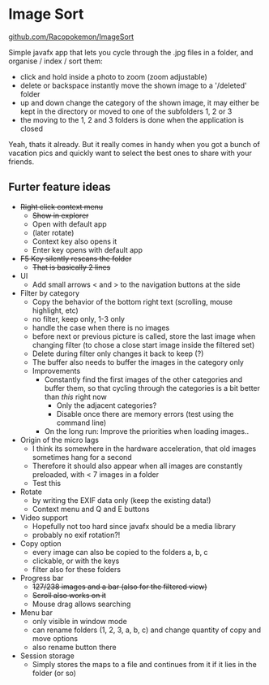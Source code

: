 # Image Sort

[github.com/Racopokemon/ImageSort](https://github.com/Racopokemon/ImageSort)

Simple javafx app that lets you cycle through the .jpg files in a folder, and organise / index / sort them: 
* click and hold inside a photo to zoom (zoom adjustable)
* delete or backspace instantly move the shown image to a '/deleted' folder
* up and down change the category of the shown image, it may either be kept in the directory or moved to one of the subfolders 1, 2 or 3
* the moving to the 1, 2 and 3 folders is done when the application is closed

Yeah, thats it already. But it really comes in handy when you got a bunch of vacation pics and quickly want to select the best ones to share with your friends. 

## Furter feature ideas
* ~~Right click context menu~~
  * ~~Show in explorer~~
  * Open with default app
  * (later rotate)
  * Context key also opens it
  * Enter key opens with default app
* ~~F5 Key silently rescans the folder~~
  * ~~That is basically 2 lines~~
* UI
  * Add small arrows \< and > to the navigation buttons at the side
* Filter by category
  * Copy the behavior of the bottom right text (scrolling, mouse highlight, etc)
  * no filter, keep only, 1-3 only
  * handle the case when there is no images
  * before next or previous picture is called, store the last image when changing filter (to chose a close start image inside the filtered set)
  * Delete during filter only changes it back to keep (?)
  * The buffer also needs to buffer the images in the category only
  * Improvements
    * Constantly find the first images of the other categories and buffer them, so that cycling through the categories is a bit better than *this* right now
      * Only the adjacent categories?
      * Disable once there are memory errors (test using the command line)
    * On the long run: Improve the priorities when loading images..
* Origin of the micro lags
  * I think its somewhere in the hardware acceleration, that old images sometimes hang for a second
  * Therefore it should also appear when all images are constantly preloaded, with < 7 images in a folder
  * Test this
* Rotate
  * by writing the EXIF data only (keep the existing data!)
  * Context menu and Q and E buttons
* Video support
  * Hopefully not too hard since javafx should be a media library
  * probably no exif rotation?!
* Copy option
  * every image can also be copied to the folders a, b, c
  * clickable, or with the keys
  * filter also for these folders
* Progress bar
  * ~~127/238 images and a bar (also for the filtered view)~~
  * ~~Scroll also works on it~~
  * Mouse drag allows searching
* Menu bar
  * only visible in window mode
  * can rename folders (1, 2, 3, a, b, c) and change quantity of copy and move options
  * also rename button there
* Session storage
  * Simply stores the maps to a file and continues from it if it lies in the folder (or so)
